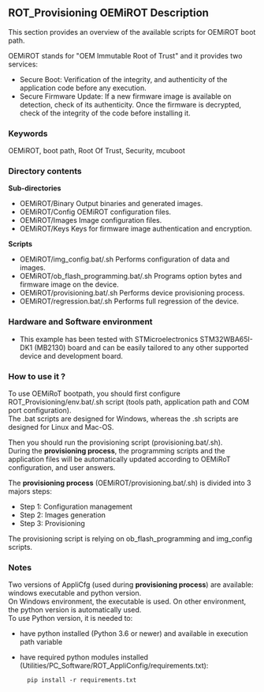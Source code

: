 ## <b>ROT_Provisioning OEMiROT Description</b>

This section provides an overview of the available scripts for OEMiROT boot path.

OEMiROT stands for "OEM Immutable Root of Trust" and it provides two services:

  - Secure Boot: Verification of the integrity, and authenticity of the application code before any execution.
  - Secure Firmware Update: If a new firmware image is available on detection, check of its authenticity.
                            Once the firmware is decrypted, check of the integrity of the code before installing it.

### <b>Keywords</b>

OEMiROT, boot path, Root Of Trust, Security, mcuboot

### <b>Directory contents</b>

<b>Sub-directories</b>

- OEMiROT/Binary                               Output binaries and generated images.
- OEMiROT/Config                               OEMiROT configuration files.
- OEMiROT/Images                               Image configuration files.
- OEMiROT/Keys                                 Keys for firmware image authentication and encryption.

<b>Scripts</b>

- OEMiROT/img_config.bat/.sh                   Performs configuration of data and images.
- OEMiROT/ob_flash_programming.bat/.sh         Programs option bytes and firmware image on the device.
- OEMiROT/provisioning.bat/.sh                 Performs device provisioning process.
- OEMiROT/regression.bat/.sh                   Performs full regression of the device.

### <b>Hardware and Software environment</b>

- This example has been tested with STMicroelectronics STM32WBA65I-DK1 (MB2130)
  board and can be easily tailored to any other supported device and development board.


### <b>How to use it ?</b>

To use OEMiRoT bootpath, you should first configure ROT_Provisioning/env.bat/.sh script
(tools path, application path and COM port configuration).<br>
The .bat scripts are designed for Windows, whereas the .sh scripts are designed for Linux and Mac-OS.

Then you should run the provisioning script (provisioning.bat/.sh).<br>
During the **provisioning process**, the programming scripts and the application files will
be automatically updated according to OEMiRoT configuration, and user answers.

The **provisioning process** (OEMiROT/provisioning.bat/.sh) is divided into 3 majors steps:

- Step 1: Configuration management
- Step 2: Images generation
- Step 3: Provisioning

The provisioning script is relying on ob_flash_programming and img_config scripts.

### <b>Notes</b>

Two versions of AppliCfg (used during **provisioning process**) are available: windows executable and python version.<br>
On Windows environment, the executable is used. On other environment, the python version is automatically used.<br>
To use Python version, it is needed to:

- have python installed (Python 3.6 or newer) and available in execution path variable
- have required python modules installed (Utilities/PC_Software/ROT_AppliConfig/requirements.txt):

        pip install -r requirements.txt
